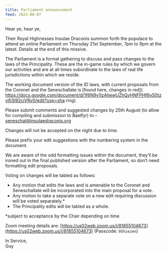```yaml
---
title: Parliament announcement
feed: 2023-08-07
---
```


Hear ye, hear ye,

Their Royal Highnesses Insulae Draconis summon forth the populace to attend an online Parliament on
Thursday 21st September, 7pm to 9pm at the latest. Details at the end of this missive.

The Parliament is a formal gathering to discuss and pass changes to the laws of the Principality. These
are the in-game rules by which we govern our activities and are at all times subordinate to the laws of
real life jurisdictions within which we reside.

The working document version of the ID laws, with current proposals from the Coronet and the
Seneschallate is [found here, changes in red](
https://docs.google.com/document/d/1f6N9v1izAhewUZhQyHNFPHf6vS0tzvifj3I92cjVRy0/edit?usp=sha
ring).

Please submit comments and suggested changes by 25th August (to allow for compiling and submission
to Baelfyr) to – seneschal@insulaedraconis.org

Changes will not be accepted on the night due to time.

Please prefix your edit suggestions with the numbering system in the document.

We are aware of the odd formatting issues within the document, they’ll be ironed out in the final
published version after the Parliament, so don’t need formatting edit proposals.

Voting on changes will be tabled as follows:

- Any motion that edits the laws and is amenable to the Coronet and Seneschallate will be
  incorporated into the main proposal for a vote.
- Any motion to take a separate vote on a new edit requiring discussion will be voted separately.*
- The Principality edits will be tabled as a whole.

*subject to acceptance by the Chair depending on time

Zoom meeting details are:
[https://us02web.zoom.us/j/81855104673](https://us02web.zoom.us/j/81855104673) (Passcode: `9Shiezen`)

In Service,  
Guy